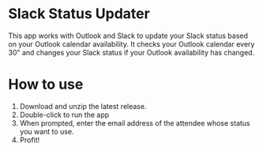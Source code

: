 # Slack Status Updater

This app works with Outlook and Slack to update your Slack status based on your Outlook calendar availability.  It checks your Outlook calendar every 30" and changes your Slack status if your Outlook availability has changed.

# How to use
1. Download and unzip the latest release.
1. Double-click to run the app
1. When prompted, enter the email address of the attendee whose status you want to use.
1. Profit!
